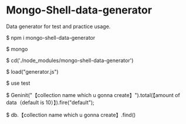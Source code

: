 # Mongo-Shell-data-generator
Data generator for test and practice usage.


$ npm i mongo-shell-data-generator

$ mongo

$ cd('./node_modules/mongo-shell-data-generator')

$ load("generator.js")

$ use test

$ Geninit("【collection name which u gonna create】").total(【amount of data（default is 10）】).fire("default");

$ db.【collection name which u gonna create】.find()
